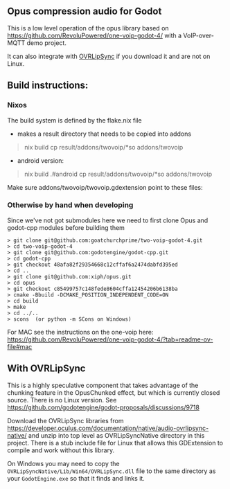 ## Opus compression audio for Godot

This is a low level operation of the opus library based on https://github.com/RevoluPowered/one-voip-godot-4/
with a VoIP-over-MQTT demo project.  

It can also integrate with [OVRLipSync](https://developer.oculus.com/documentation/native/audio-ovrlipsync-native/) 
if you download it and are not on Linux.

## Build instructions:

### Nixos

The build system is defined by the flake.nix file

 * makes a result directory that needs to be copied into addons
> nix build
> cp result/addons/twovoip/*so addons/twovoip

 * android version:
> nix build .#android
> cp result/addons/twovoip/*so addons/twovoip

Make sure addons/twovoip/twovoip.gdextension point to these files:

### Otherwise by hand when developing

Since we've not got submodules here we need to 
first clone Opus and godot-cpp modules before building them

```
> git clone git@github.com:goatchurchprime/two-voip-godot-4.git
> cd two-voip-godot-4
> git clone git@github.com:godotengine/godot-cpp.git
> cd godot-cpp
> git checkout 48afa82f29354668c12cffaf6a2474dabfd395ed
> cd ..
> git clone git@github.com:xiph/opus.git
> cd opus
> git checkout c85499757c148fede8604cffa12454206b6138ba
> cmake -Bbuild -DCMAKE_POSITION_INDEPENDENT_CODE=ON
> cd build
> make
> cd ../..
> scons  (or python -m SCons on Windows)
```
For MAC see the instructions on the one-voip here: https://github.com/RevoluPowered/one-voip-godot-4/?tab=readme-ov-file#mac

## With OVRLipSync

This is a highly speculative component that takes advantage of the chunking feature in the OpusChunked effect, 
but which is currently closed source.  There is no Linux version.
See https://github.com/godotengine/godot-proposals/discussions/9718

Download the OVRLipSync libraries from https://developer.oculus.com/documentation/native/audio-ovrlipsync-native/ 
and unzip into top level as OVRLipSyncNative directory in this project.  There is a stub include file 
for Linux that allows this GDExtension to compile and work without this library.

On Windows you may need to copy the `OVRLipSyncNative/Lib/Win64/OVRLipSync.dll` file to the same directory 
as your `GodotEngine.exe` so that it finds and links it. 
